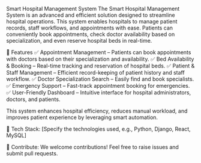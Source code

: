 Smart Hospital Management System
The Smart Hospital Management System is an advanced and efficient solution designed to streamline hospital operations. This system enables hospitals to manage patient records, staff workflows, and appointments with ease. Patients can conveniently book appointments, check doctor availability based on specialization, and even reserve hospital beds in real-time.

🚀 Features
✅ Appointment Management – Patients can book appointments with doctors based on their specialization and availability.
✅ Bed Availability & Booking – Real-time tracking and reservation of hospital beds.
✅ Patient & Staff Management – Efficient record-keeping of patient history and staff workflow.
✅ Doctor Specialization Search – Easily find and book specialists.
✅ Emergency Support – Fast-track appointment booking for emergencies.
✅ User-Friendly Dashboard – Intuitive interface for hospital administrators, doctors, and patients.

This system enhances hospital efficiency, reduces manual workload, and improves patient experience by leveraging smart automation.

📌 Tech Stack: [Specify the technologies used, e.g., Python, Django, React, MySQL]

🔗 Contribute: We welcome contributions! Feel free to raise issues and submit pull requests.
